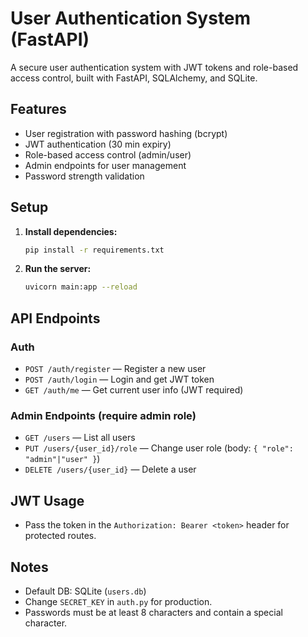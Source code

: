 # User Authentication System (FastAPI)

A secure user authentication system with JWT tokens and role-based access control, built with FastAPI, SQLAlchemy, and SQLite.

## Features
- User registration with password hashing (bcrypt)
- JWT authentication (30 min expiry)
- Role-based access control (admin/user)
- Admin endpoints for user management
- Password strength validation

## Setup

1. **Install dependencies:**
   ```bash
   pip install -r requirements.txt
   ```
2. **Run the server:**
   ```bash
   uvicorn main:app --reload
   ```

## API Endpoints

### Auth
- `POST /auth/register` — Register a new user
- `POST /auth/login` — Login and get JWT token
- `GET /auth/me` — Get current user info (JWT required)

### Admin Endpoints (require admin role)
- `GET /users` — List all users
- `PUT /users/{user_id}/role` — Change user role (body: `{ "role": "admin"|"user" }`)
- `DELETE /users/{user_id}` — Delete a user

## JWT Usage
- Pass the token in the `Authorization: Bearer <token>` header for protected routes.

## Notes
- Default DB: SQLite (`users.db`)
- Change `SECRET_KEY` in `auth.py` for production.
- Passwords must be at least 8 characters and contain a special character. 